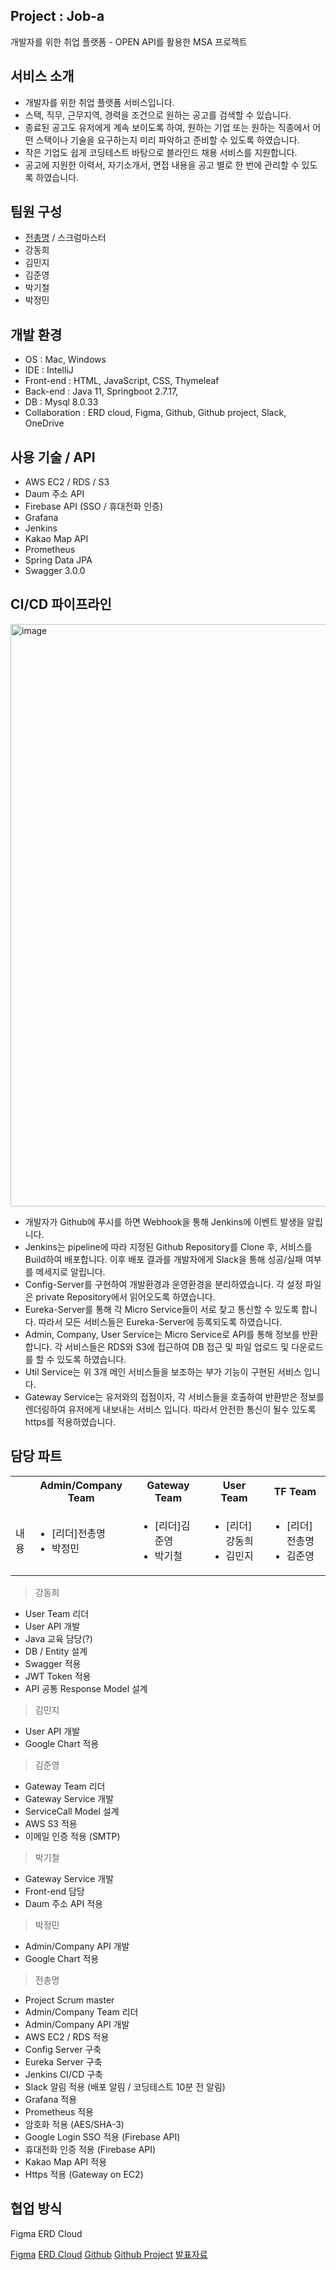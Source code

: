 ## Project : Job-a
개발자를 위한 취업 플랫폼 - OPEN API를 활용한 MSA 프로젝트


## 서비스 소개
- 개발자를 위한 취업 플랫폼 서비스입니다.
- 스택, 직무, 근무지역, 경력을 조건으로 원하는 공고를 검색할 수 있습니다.
- 종료된 공고도 유저에게 계속 보이도록 하여, 원하는 기업 또는 원하는 직종에서 어떤 스택이나 기술을 요구하는지 미리 파악하고 준비할 수 있도록 하였습니다.
- 작은 기업도 쉽게 코딩테스트 바탕으로 블라인드 채용 서비스를 지원합니다.
- 공고에 지원한 이력서, 자기소개서, 면접 내용을 공고 별로 한 번에 관리할 수 있도록 하였습니다.


## 팀원 구성
- [전총명](https://github.com/Kade-Jeon) / 스크럼마스터
- 강동희
- 김민지
- 김준영
- 박기철
- 박정민

## 개발 환경
- OS : Mac, Windows
- IDE : IntelliJ
- Front-end : HTML, JavaScript, CSS, Thymeleaf
- Back-end : Java 11, Springboot 2.7.17, 
- DB : Mysql 8.0.33
- Collaboration : ERD cloud, Figma, Github, Github project, Slack, OneDrive

  
## 사용 기술 / API
- AWS EC2 / RDS / S3
- Daum 주소 API
- Firebase API (SSO / 휴대전화 인증)
- Grafana
- Jenkins
- Kakao Map API
- Prometheus
- Spring Data JPA
- Swagger 3.0.0

## CI/CD 파이프라인
<img width="932" alt="image" src="https://github.com/miracle-job-a/.github/assets/58586365/1c782f35-8487-467c-ba4c-03ae262ef062">

- 개발자가 Github에 푸시를 하면 Webhook을 통해 Jenkins에 이벤트 발생을 알립니다.
- Jenkins는 pipeline에 따라 지정된 Github Repository를 Clone 후, 서비스를 Build하여 배포합니다. 이후 배포 결과를 개발자에게 Slack을 통해 성공/실패 여부를 메세지로 알립니다.
- Config-Server를 구현하여 개발환경과 운영환경을 분리하였습니다. 각 설정 파일은 private Repository에서 읽어오도록 하였습니다.
- Eureka-Server를 통해 각 Micro Service들이 서로 찾고 통신할 수 있도록 합니다. 따라서 모든 서비스들은 Eureka-Server에 등록되도록 하였습니다.
- Admin, Company, User Service는 Micro Service로 API를 통해 정보를 반환합니다. 각 서비스들은 RDS와 S3에 접근하여 DB 접근 및 파일 업로드 및 다운로드를 할 수 있도록 하였습니다.
- Util Service는 위 3개 메인 서비스들을 보조하는 부가 기능이 구현된 서비스 입니다.
- Gateway Service는 유저와의 접점이자, 각 서비스들을 호출하여 반환받은 정보를 렌더링하여 유저에게 내보내는 서비스 입니다. 따라서 안전한 통신이 될수 있도록 https를 적용하였습니다.


## 담당 파트

<table>
  <th> </th>
  <th width=220>Admin/Company Team</th>
  <th width=220>Gateway Team</th>
  <th width=220>User Team</th>
  <th width=220>TF Team</th>
  <tr>
    <td>내용</td>
    <td>
      <ul>
        <li>[리더]전총명</li>
        <li>박정민</li>
      </ul>
    </td>
    <td>
      <ul>
        <li>[리더]김준영</li>
        <li>박기철</li>
      </ul>
    </td>
    <td>
      <ul>
        <li>[리더]강동희</li>
        <li>김민지</li>
      </ul>
    </td>
    <td>
      <ul>
        <li>[리더]전총명</li>
        <li>김준영</li>
      </ul>
    </td>
  </tr>
</table>


> 강동희
- User Team 리더
- User API 개발
- Java 교육 담당(?)
- DB / Entity 설계
- Swagger 적용
- JWT Token 적용
- API 공통 Response Model 설계

> 김민지
- User API 개발
- Google Chart 적용

> 김준영
- Gateway Team 리더
- Gateway Service 개발
- ServiceCall Model 설계
- AWS S3 적용
- 이메일 인증 적용 (SMTP)
  
> 박기철
- Gateway Service 개발
- Front-end 담당
- Daum 주소 API 적용

> 박정민
- Admin/Company API 개발
- Google Chart 적용


> 전총명
- Project Scrum master
- Admin/Company Team 리더
- Admin/Company API 개발
- AWS EC2 / RDS 적용
- Config Server 구축
- Eureka Server 구축
- Jenkins CI/CD 구축
- Slack 알림 적용 (배포 알림 / 코딩테스트 10분 전 알림)
- Grafana 적용
- Prometheus 적용
- 암호화 적용 (AES/SHA-3)
- Google Login SSO 적용 (Firebase API)
- 휴대전화 인증 적용 (Firebase API)
- Kakao Map API 적용
- Https 적용 (Gateway on EC2)

## 협업 방식

Figma
ERD Cloud


[Figma]()
[ERD Cloud](https://www.erdcloud.com/d/NZKKeMscHHbw7Xpdf)
[Github](https://github.com/orgs/miracle-job-a/repositories)
[Github Project](https://github.com/orgs/miracle-job-a/projects/3)
[발표자료](https://docs.google.com/presentation/d/1jejjYaOX7zgKc46VwrFa2iFXk3mYz3fmFcPIo4kj1AU/edit?usp=sharing)

<!--

**Here are some ideas to get you started:**

🙋‍♀️ A short introduction - what is your organization all about?
🌈 Contribution guidelines - how can the community get involved?
👩‍💻 Useful resources - where can the community find your docs? Is there anything else the community should know?
🍿 Fun facts - what does your team eat for breakfast?
🧙 Remember, you can do mighty things with the power of [Markdown](https://docs.github.com/github/writing-on-github/getting-started-with-writing-and-formatting-on-github/basic-writing-and-formatting-syntax)
-->
